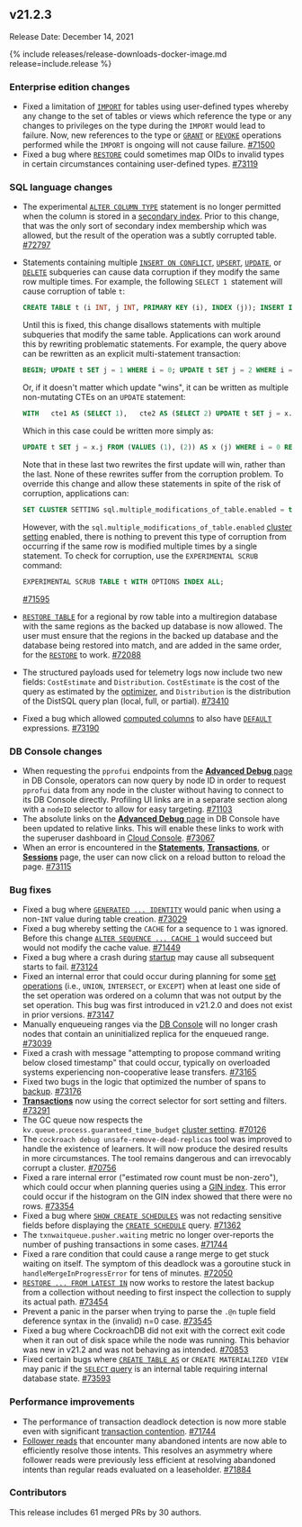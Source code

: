## v21.2.3

Release Date: December 14, 2021

{% include releases/release-downloads-docker-image.md release=include.release %}

<h3 id="v21-2-3-enterprise-edition-changes">Enterprise edition changes</h3>

- Fixed a limitation of [`IMPORT`](https://www.cockroachlabs.com/docs/v21.2/import) for tables using user-defined types whereby any change to the set of tables or views which reference the type or any changes to privileges on the type during the `IMPORT` would lead to failure. Now, new references to the type or [`GRANT`](https://www.cockroachlabs.com/docs/v21.2/grant) or [`REVOKE`](https://www.cockroachlabs.com/docs/v21.2/revoke) operations performed while the `IMPORT` is ongoing will not cause failure. [#71500][#71500]
- Fixed a bug where [`RESTORE`](https://www.cockroachlabs.com/docs/v21.2/restore) could sometimes map OIDs to invalid types in certain circumstances containing user-defined types. [#73119][#73119]

<h3 id="v21-2-3-sql-language-changes">SQL language changes</h3>

- The experimental [`ALTER COLUMN TYPE`](https://www.cockroachlabs.com/docs/v21.2/alter-column#altering-column-data-types) statement is no longer permitted when the column is stored in a [secondary index](https://www.cockroachlabs.com/docs/v21.2/schema-design-indexes). Prior to this change, that was the only sort of secondary index membership which was allowed, but the result of the operation was a subtly corrupted table. [#72797][#72797]
- Statements containing multiple [`INSERT ON CONFLICT`](https://www.cockroachlabs.com/docs/v21.2/update-data#use-insert-on-conflict), [`UPSERT`](https://www.cockroachlabs.com/docs/v21.2/upsert), [`UPDATE`](https://www.cockroachlabs.com/docs/v21.2/update), or [`DELETE`](https://www.cockroachlabs.com/docs/v21.2/delete) subqueries can cause data corruption if they modify the same row multiple times. For example, the following `SELECT 1 `statement will cause corruption of table `t`:

    ~~~ sql
    CREATE TABLE t (i INT, j INT, PRIMARY KEY (i), INDEX (j)); INSERT INTO t VALUES (0, 0); WITH   cte1 AS (UPDATE t SET j = 1 WHERE i = 0 RETURNING *),   cte2 AS (UPDATE t SET j = 2 WHERE i = 0 RETURNING *) SELECT 1;
    ~~~

    Until this is fixed, this change disallows statements with multiple subqueries that modify the same table. Applications can work around this by rewriting problematic statements. For example, the query above can be rewritten as an explicit multi-statement transaction:

    ~~~ sql
    BEGIN; UPDATE t SET j = 1 WHERE i = 0; UPDATE t SET j = 2 WHERE i = 0; SELECT 1; COMMIT;
    ~~~

    Or, if it doesn't matter which update "wins", it can be written as multiple non-mutating CTEs on an `UPDATE` statement:

    ~~~ sql
    WITH   cte1 AS (SELECT 1),   cte2 AS (SELECT 2) UPDATE t SET j = x.j FROM (SELECT * FROM cte1 UNION ALL SELECT * FROM cte2) AS x (j) WHERE i = 0 RETURNING 1;
    ~~~

    Which in this case could be written more simply as:

    ~~~ sql
    UPDATE t SET j = x.j FROM (VALUES (1), (2)) AS x (j) WHERE i = 0 RETURNING 1;
    ~~~

    Note that in these last two rewrites the first update will win, rather than the last. None of these rewrites suffer from the corruption problem. To override this change and allow these statements in spite of the risk of corruption, applications can:

    ~~~sql
    SET CLUSTER SETTING sql.multiple_modifications_of_table.enabled = true
    ~~~

    However, with the `sql.multiple_modifications_of_table.enabled` [cluster setting](https://www.cockroachlabs.com/docs/v21.2/cluster-settings) enabled, there is nothing to prevent this type of corruption from occurring if the same row is modified multiple times by a single statement. To check for corruption, use the `EXPERIMENTAL SCRUB` command:

    ~~~ sql
    EXPERIMENTAL SCRUB TABLE t WITH OPTIONS INDEX ALL;
    ~~~

    [#71595][#71595]

- [`RESTORE TABLE`](https://www.cockroachlabs.com/docs/v21.2/restore) for a regional by row table into a multiregion database with the same regions as the backed up database is now allowed. The user must ensure that the regions in the backed up database and the database being restored into match, and are added in the same order, for the [`RESTORE`](https://www.cockroachlabs.com/docs/v21.2/restore) to work. [#72088][#72088]
- The structured payloads used for telemetry logs now include two new fields: `CostEstimate` and `Distribution`. `CostEstimate` is the cost of the query as estimated by the [optimizer](https://www.cockroachlabs.com/docs/v21.2/cost-based-optimizer), and `Distribution` is the distribution of the DistSQL query plan (local, full, or partial). [#73410][#73410]
- Fixed a bug which allowed [computed columns](https://www.cockroachlabs.com/docs/v21.2/computed-columns) to also have [`DEFAULT`](https://www.cockroachlabs.com/docs/v21.2/default-value) expressions. [#73190][#73190]

<h3 id="v21-2-3-db-console-changes">DB Console changes</h3>

- When requesting the `pprofui` endpoints from the [**Advanced Debug** page](https://www.cockroachlabs.com/docs/v21.2/ui-debug-pages) in DB Console, operators can now query by node ID in order to request `pprofui` data from any node in the cluster without having to connect to its DB Console directly. Profiling UI links are in a separate section along with a `nodeID` selector to allow for easy targeting. [#71103][#71103]
- The absolute links on the [**Advanced Debug** page](https://www.cockroachlabs.com/docs/v21.2/ui-debug-pages) in DB Console have been updated to relative links. This will enable these links to work with the superuser dashboard in [Cloud Console](https://cockroachlabs.cloud). [#73067][#73067]
- When an error is encountered in the [**Statements**](https://www.cockroachlabs.com/docs/v21.2/ui-statements-page), [**Transactions**](https://www.cockroachlabs.com/docs/v21.2/ui-transactions-page), or [**Sessions**](https://www.cockroachlabs.com/docs/v21.2/ui-sessions-page) page, the user can now click on a reload button to reload the page. [#73115][#73115]

<h3 id="v21-2-3-bug-fixes">Bug fixes</h3>

- Fixed a bug where [`GENERATED ... IDENTITY`](https://www.cockroachlabs.com/docs/v21.2/create-table#identity-columns) would panic when using a non-`INT` value during table creation. [#73029][#73029]
- Fixed a bug whereby setting the `CACHE` for a sequence to `1` was ignored. Before this change [`ALTER SEQUENCE ... CACHE 1`](https://www.cockroachlabs.com/docs/v21.2/alter-sequence) would succeed but would not modify the cache value. [#71449][#71449]
- Fixed a bug where a crash during [startup](https://www.cockroachlabs.com/docs/v21.2/cockroach-start) may cause all subsequent starts to fail. [#73124][#73124]
- Fixed an internal error that could occur during planning for some [set operations](https://www.cockroachlabs.com/docs/v21.2/selection-queries#set-operations) (i.e., `UNION`, `INTERSECT`, or `EXCEPT`) when at least one side of the set operation was ordered on a column that was not output by the set operation. This bug was first introduced in v21.2.0 and does not exist in prior versions. [#73147][#73147]
- Manually enqueueing ranges via the [DB Console](https://www.cockroachlabs.com/docs/v21.2/ui-overview) will no longer crash nodes that contain an uninitialized replica for the enqueued range. [#73039][#73039]
- Fixed a crash with message "attempting to propose command writing below closed timestamp" that could occur, typically on overloaded systems experiencing non-cooperative lease transfers. [#73165][#73165]
- Fixed two bugs in the logic that optimized the number of spans to [backup](https://www.cockroachlabs.com/docs/v21.2/backup). [#73176][#73176]
- [**Transactions**](https://www.cockroachlabs.com/docs/v21.2/ui-transactions-page) now using the correct selector for sort setting and filters. [#73291][#73291]
- The GC queue now respects the `kv.queue.process.guaranteed_time_budget` [cluster setting](https://www.cockroachlabs.com/docs/v21.2/cluster-settings). [#70126][#70126]
- The `cockroach debug unsafe-remove-dead-replicas` tool was improved to handle the existence of learners. It will now produce the desired results in more circumstances. The tool remains dangerous and can irrevocably corrupt a cluster. [#70756][#70756]
- Fixed a rare internal error ("estimated row count must be non-zero"), which could occur when planning queries using a [GIN index](https://www.cockroachlabs.com/docs/v21.2/inverted-indexes). This error could occur if the histogram on the GIN index showed that there were no rows. [#73354][#73354]
- Fixed a bug where [`SHOW CREATE SCHEDULES`](https://www.cockroachlabs.com/docs/v21.2/show-create-schedule) was not redacting sensitive fields before displaying the [`CREATE SCHEDULE`](https://www.cockroachlabs.com/docs/v21.2/create-schedule-for-backup) query. [#71362][#71362]
- The `txnwaitqueue.pusher.waiting` metric no longer over-reports the number of pushing transactions in some cases. [#71744][#71744]
- Fixed a rare condition that could cause a range merge to get stuck waiting on itself. The symptom of this deadlock was a goroutine stuck in `handleMergeInProgressError` for tens of minutes. [#72050][#72050]
- [`RESTORE ... FROM LATEST IN`](https://www.cockroachlabs.com/docs/v21.2/restore) now works to restore the latest backup from a collection without needing to first inspect the collection to supply its actual path. [#73454][#73454]
- Prevent a panic in the parser when trying to parse the `.@n` tuple field deference syntax in the (invalid) n=0 case. [#73545][#73545]
- Fixed a bug where CockroachDB did not exit with the correct exit code when it ran out of disk space while the node was running. This behavior was new in v21.2 and was not behaving as intended. [#70853][#70853]
- Fixed certain bugs where [`CREATE TABLE AS`](https://www.cockroachlabs.com/docs/v21.2/create-table-as) or `CREATE MATERIALIZED VIEW` may panic if the [`SELECT` query](https://www.cockroachlabs.com/docs/v21.2/selection-queries) is an internal table requiring internal database state. [#73593][#73593]

<h3 id="v21-2-3-performance-improvements">Performance improvements</h3>

- The performance of transaction deadlock detection is now more stable even with significant [transaction contention](https://www.cockroachlabs.com/docs/v21.2/transactions#transaction-contention). [#71744][#71744]
- [Follower reads](https://www.cockroachlabs.com/docs/v21.2/follower-reads) that encounter many abandoned intents are now able to efficiently resolve those intents. This resolves an asymmetry where follower reads were previously less efficient at resolving abandoned intents than regular reads evaluated on a leaseholder. [#71884][#71884]

<h3 id="v21-2-3-contributors">Contributors</h3>

This release includes 61 merged PRs by 30 authors.

[#70126]: https://github.com/cockroachdb/cockroach/pull/70126
[#70756]: https://github.com/cockroachdb/cockroach/pull/70756
[#70853]: https://github.com/cockroachdb/cockroach/pull/70853
[#71103]: https://github.com/cockroachdb/cockroach/pull/71103
[#71362]: https://github.com/cockroachdb/cockroach/pull/71362
[#71449]: https://github.com/cockroachdb/cockroach/pull/71449
[#71500]: https://github.com/cockroachdb/cockroach/pull/71500
[#71595]: https://github.com/cockroachdb/cockroach/pull/71595
[#71744]: https://github.com/cockroachdb/cockroach/pull/71744
[#71884]: https://github.com/cockroachdb/cockroach/pull/71884
[#72050]: https://github.com/cockroachdb/cockroach/pull/72050
[#72088]: https://github.com/cockroachdb/cockroach/pull/72088
[#72797]: https://github.com/cockroachdb/cockroach/pull/72797
[#73029]: https://github.com/cockroachdb/cockroach/pull/73029
[#73039]: https://github.com/cockroachdb/cockroach/pull/73039
[#73067]: https://github.com/cockroachdb/cockroach/pull/73067
[#73115]: https://github.com/cockroachdb/cockroach/pull/73115
[#73119]: https://github.com/cockroachdb/cockroach/pull/73119
[#73124]: https://github.com/cockroachdb/cockroach/pull/73124
[#73147]: https://github.com/cockroachdb/cockroach/pull/73147
[#73165]: https://github.com/cockroachdb/cockroach/pull/73165
[#73176]: https://github.com/cockroachdb/cockroach/pull/73176
[#73190]: https://github.com/cockroachdb/cockroach/pull/73190
[#73291]: https://github.com/cockroachdb/cockroach/pull/73291
[#73354]: https://github.com/cockroachdb/cockroach/pull/73354
[#73410]: https://github.com/cockroachdb/cockroach/pull/73410
[#73454]: https://github.com/cockroachdb/cockroach/pull/73454
[#73545]: https://github.com/cockroachdb/cockroach/pull/73545
[#73593]: https://github.com/cockroachdb/cockroach/pull/73593
